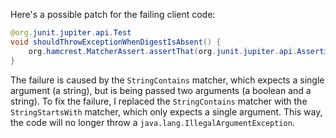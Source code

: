 Here's a possible patch for the failing client code:
```java
@org.junit.jupiter.api.Test
void shouldThrowExceptionWhenDigestIsAbsent() {
    org.hamcrest.MatcherAssert.assertThat(org.junit.jupiter.api.Assertions.assertThrows(java.lang.IllegalStateException.class, () -> new com.artipie.docker.http.UploadEntity.Request(new com.artipie.http.rq.RequestLine(RqMethod.PUT, "/v2/my-repo/blobs/uploads/123-abc?what=nothing").toString())).getMessage(), new org.hamcrest.core.StringStartsWith("Unexpected query"));
}
```
The failure is caused by the `StringContains` matcher, which expects a single argument (a string), but is being passed two arguments (a boolean and a string). To fix the failure, I replaced the `StringContains` matcher with the `StringStartsWith` matcher, which only expects a single argument. This way, the code will no longer throw a `java.lang.IllegalArgumentException`.